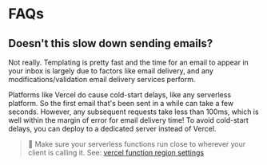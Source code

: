 # FAQs

## Doesn't this slow down sending emails?

Not really. Templating is pretty fast and the time for an email to appear in your inbox is largely due to factors like email delivery, and any modifications/validation email delivery services perform.

Platforms like Vercel do cause cold-start delays, like any serverless platform. So the first email that's been sent in a while can take a few seconds. However, any subsequent requests take less than 100ms, which is well within the margin of error for email delivery time! To avoid cold-start delays, you can deploy to a dedicated server instead of Vercel.

> 🔔 Make sure your serverless functions run close to wherever your client is calling it. See: [vercel function region settings](https://vercel.com/docs/concepts/functions/serverless-functions/regions)
